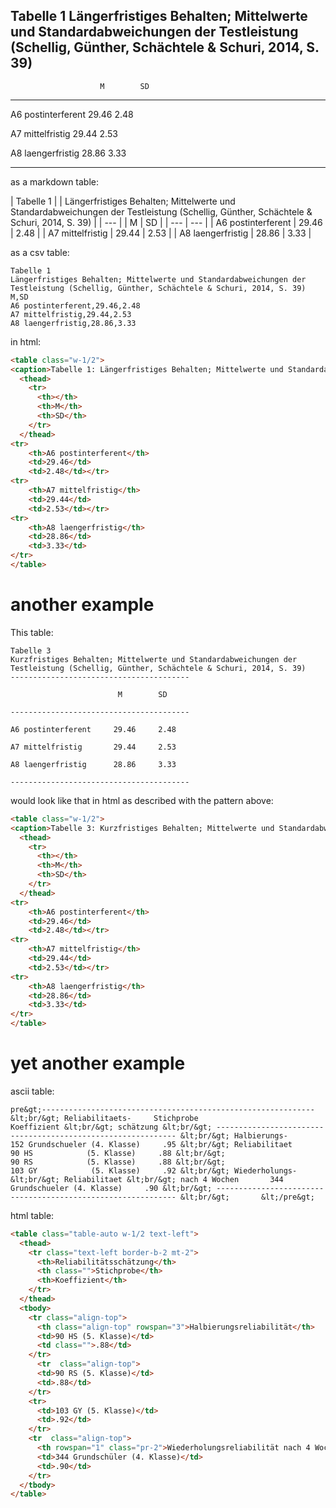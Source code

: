 Tabelle 1
Längerfristiges Behalten; Mittelwerte und Standardabweichungen der Testleistung (Schellig, Günther, Schächtele & Schuri, 2014, S. 39)
---------------------------------------- 

                        M        SD 

---------------------------------------- 

A6 postinterferent     29.46     2.48 

A7 mittelfristig       29.44     2.53 

A8 laengerfristig      28.86     3.33 

---------------------------------------- 


as a markdown table:

| Tabelle 1 |
| Längerfristiges Behalten; Mittelwerte und Standardabweichungen der Testleistung (Schellig, Günther, Schächtele & Schuri, 2014, S. 39) |
| --- |
| M | SD |
| --- | --- |
| A6 postinterferent | 29.46 | 2.48 |
| A7 mittelfristig | 29.44 | 2.53 |
| A8 laengerfristig | 28.86 | 3.33 |


as a csv table:

```csv
Tabelle 1
Längerfristiges Behalten; Mittelwerte und Standardabweichungen der Testleistung (Schellig, Günther, Schächtele & Schuri, 2014, S. 39)
M,SD
A6 postinterferent,29.46,2.48
A7 mittelfristig,29.44,2.53
A8 laengerfristig,28.86,3.33
```

in html:

```html
<table class="w-1/2">
<caption>Tabelle 1: Längerfristiges Behalten; Mittelwerte und Standardabweichungen der Testleistung (Schellig, Günther, Schächtele & Schuri, 2014, S. 39)</caption>
  <thead>
    <tr>
      <th></th>
      <th>M</th>
      <th>SD</th>
    </tr>
  </thead>
<tr>
	<th>A6 postinterferent</th>
	<td>29.46</td>
	<td>2.48</td></tr>
<tr>
	<th>A7 mittelfristig</th>
	<td>29.44</td>
	<td>2.53</td></tr>
<tr>
	<th>A8 laengerfristig</th>
	<td>28.86</td>
	<td>3.33</td>
</tr>
</table>
```

# another example

This table:

```
Tabelle 3
Kurzfristiges Behalten; Mittelwerte und Standardabweichungen der Testleistung (Schellig, Günther, Schächtele & Schuri, 2014, S. 39)
---------------------------------------- 

                        M        SD 

---------------------------------------- 

A6 postinterferent     29.46     2.48 

A7 mittelfristig       29.44     2.53 

A8 laengerfristig      28.86     3.33 

---------------------------------------- 
```

would look like that in html as described with the pattern above:

```html
<table class="w-1/2">
<caption>Tabelle 3: Kurzfristiges Behalten; Mittelwerte und Standardabweichungen der Testleistung (Schellig, Günther, Schächtele & Schuri, 2014, S. 39)</caption>
  <thead>
    <tr>
      <th></th>
      <th>M</th>
      <th>SD</th>
    </tr>
  </thead>
<tr>
    <th>A6 postinterferent</th>
    <td>29.46</td>
    <td>2.48</td></tr>
<tr>
    <th>A7 mittelfristig</th>
    <td>29.44</td>
    <td>2.53</td></tr>
<tr>
    <th>A8 laengerfristig</th>
    <td>28.86</td>
    <td>3.33</td>
</tr>
</table>
```

# yet another example

ascii table:

```
pre&gt;------------------------------------------------------------- &lt;br/&gt; Reliabilitaets-     Stichprobe                   Koeffizient &lt;br/&gt; schätzung &lt;br/&gt; ------------------------------------------------------------- &lt;br/&gt; Halbierungs-        152 Grundschueler (4. Klasse)     .95 &lt;br/&gt; Reliabilitaet        90 HS            (5. Klasse)     .88 &lt;br/&gt;                      90 RS            (5. Klasse)     .88 &lt;br/&gt;                     103 GY            (5. Klasse)     .92 &lt;br/&gt; Wiederholungs- &lt;br/&gt; Reliabilitaet &lt;br/&gt; nach 4 Wochen       344 Grundschueler (4. Klasse)     .90 &lt;br/&gt; ------------------------------------------------------------- &lt;br/&gt;       &lt;/pre&gt;
```

html table:

```html
<table class="table-auto w-1/2 text-left">
  <thead>
    <tr class="text-left border-b-2 mt-2">
      <th>Reliabilitätsschätzung</th>
      <th class="">Stichprobe</th>
      <th>Koeffizient</th>
    </tr>
  </thead>
  <tbody>
    <tr class="align-top">
      <th class="align-top" rowspan="3">Halbierungsreliabilität</th>
      <td>90 HS (5. Klasse)</td>
      <td class="">.88</td>
    </tr>
      <tr  class="align-top">
      <td>90 RS (5. Klasse)</td>
      <td>.88</td>
    </tr>
    <tr>
      <td>103 GY (5. Klasse)</td>
      <td>.92</td>
    </tr>
    <tr  class="align-top">
      <th rowspan="1" class="pr-2">Wiederholungsreliabilität nach 4 Wochen</th>
      <td>344 Grundschüler (4. Klasse)</td>
      <td>.90</td>
    </tr>
  </tbody>
</table>
```
